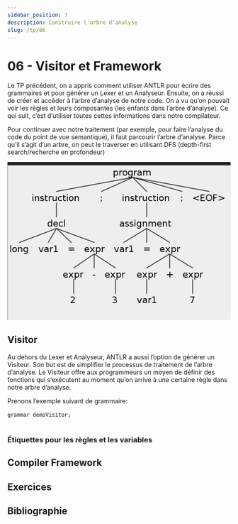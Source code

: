 ```yaml
---
sidebar_position: 7
description: Construire l'arbre d’analyse 
slug: /tp/06
---
```


# 06 - Visitor et Framework

Le TP précédent, on a appris comment utiliser ANTLR pour écrire des grammaires et pour générer un Lexer et un Analyseur. Ensuite, on a réussi de créer et accéder à l’arbre d’analyse de notre code. On a vu qu’on pouvait voir les règles et leurs composantes (les enfants dans l’arbre d’analyse). Ce qui suit, c’est d’utiliser toutes cettes informations dans notre compilateur. 

Pour continuer avec notre traitement (par exemple, pour faire l’analyse du code du point de vue semantique), il faut parcourir l’arbre d’analyse. Parce qu’il s’agit d’un arbre, on peut le traverser en utilisant DFS (depth-first search/recherche en profondeur)

![idk_if_this_is_necessary](images/06_parse_tree.png)

## Visitor

Au dehors du Lexer et Analyseur, ANTLR a aussi l’option de générer un Visiteur. Son but est de simplifier le processus de traitement de l’arbre d’analyse. Le Visiteur offre aux programmeurs un moyen de définir des fonctions qui s’exécutent au moment qu’on arrive à une certaine règle dans notre arbre d’analyse.

Prenons l’exemple suivant de grammaire:
```antlr4
grammar demoVisitor;


```

### Étiquettes pour les règles et les variables

## Compiler Framework

## Exercices

## Bibliographie